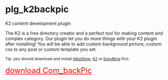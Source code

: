 # plg_k2backpic
K2 content development plugin
<p class="p1" dir="ltr"><span class="s1">The K2 is a free directory creator and a perfect tool for making content and complex category. Our plugin let you do more things with your K2 plugin after installing! You will be able to add custom background picture, custom css to any post or custom template you set. </span></p>
<p class="p1" dir="ltr"><span style="font-size: 12.16px; line-height: 1.3em;">Tip: you should download and install </span><a style="font-size: 12.16px; line-height: 1.3em;" href="http://hikashop.com/" rel="alternate">HikaShop</a><span style="font-size: 12.16px; line-height: 1.3em;">, </span><a style="font-size: 12.16px; line-height: 1.3em;" href="http://www.joomlaworks.net/extensions/free/k2" rel="alternate">K2</a><span style="font-size: 12.16px; line-height: 1.3em;"> or </span><a style="font-size: 12.16px; line-height: 1.3em;" href="http://stackideas.com/easyblog" rel="alternate">EasyBlog</a><span style="font-size: 12.16px; line-height: 1.3em;"> first.</span></p>
<p class="p1" dir="ltr"><span style="color: #ff0000; font-size: 18pt;"><a style="color: #ff0000;" href="https://github.com/shahryarjb/com_backpic" rel="alternate">download Com_backPic</a></span></p>
